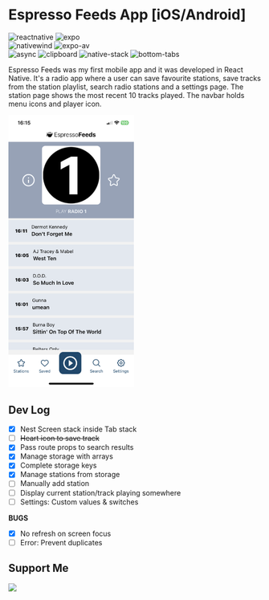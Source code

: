 # Espresso Feeds App [iOS/Android]

![reactnative](https://img.shields.io/badge/React%20Native-0.70.8-orange?style=flat-square&logo=react)
![expo](https://img.shields.io/badge/Expo-47.0.12-orange?style=flat-square&logo=expo)   
![nativewind](https://img.shields.io/badge/NativeWind-2.0.11-blue?style=flat-square&logo=tailwindcss)
![expo-av](https://img.shields.io/badge/Expo%20AV-13.0.3-blue?style=flat-square&logo=expo)   
![async](https://img.shields.io/badge/Async%20Storage-1.17.3-green?style=flat-square&logo=react)
![clipboard](https://img.shields.io/badge/Clipboard-1.11-green?style=flat-square&logo=react)
![native-stack](https://img.shields.io/badge/Native%20Stack-6.9.13-green?style=flat-square&logo=react)
![bottom-tabs](https://img.shields.io/badge/Bottom%20Tabs-6.5.8-green?style=flat-square&logo=react)

Espresso Feeds was my first mobile app and it was developed in React Native. It's a radio app where a user can save favourite stations, save tracks from the station playlist, search radio stations and a settings page. The station page shows the most recent 10 tracks played. The navbar holds menu icons and player icon.

<!-- ![espresso-station](img/IMG_7032.PNG =250x) -->
<img src="img/IMG_7032.PNG" width="250" alt="espresso-station">

## Dev Log
  - [x] Nest Screen stack inside Tab stack
  - [ ] ~~Heart icon to save track~~
  - [x] Pass route props to search results
  - [x] Manage storage with arrays
  - [x] Complete storage keys
  - [x] Manage stations from storage
  - [ ] Manually add station
  - [ ] Display current station/track playing somewhere
  - [ ] Settings: Custom values & switches

__BUGS__
  - [x] No refresh on screen focus
  - [ ] Error: Prevent duplicates

## Support Me
<a href="https://www.buymeacoffee.com/decafdevio"><img src="https://cdn.buymeacoffee.com/buttons/v2/default-yellow.png" width="200" /></a>

